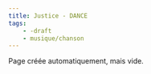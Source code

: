 ```yaml
---
title: Justice - DANCE
tags:
    - -draft
    - musique/chanson
---
```


Page créée automatiquement, mais vide.
